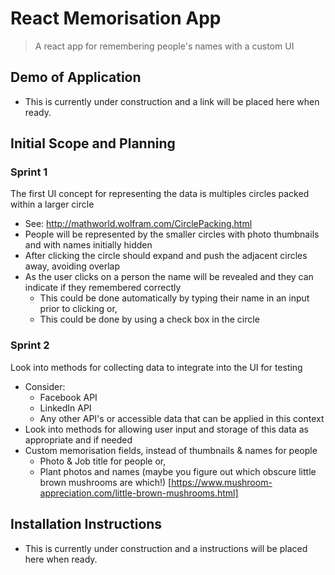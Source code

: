 # React Memorisation App

> A react app for remembering people's names with a custom UI

## Demo of Application
- This is currently under construction and a link will be placed here when ready.

## Initial Scope and Planning
### Sprint 1
The first UI concept for representing the data is multiples circles packed within a larger circle
  - See: http://mathworld.wolfram.com/CirclePacking.html
  - People will be represented by the smaller circles with photo thumbnails and with names initially hidden
  - After clicking the circle should expand and push the adjacent circles away, avoiding overlap
  - As the user clicks on a person the name will be revealed and they can indicate if they remembered correctly
    - This could be done automatically by typing their name in an input prior to clicking or,
    - This could be done by using a check box in the circle
### Sprint 2
Look into methods for collecting data to integrate into the UI for testing
  - Consider:
    - Facebook API
    - LinkedIn API
    - Any other API's or accessible data that can be applied in this context
  - Look into methods for allowing user input and storage of this data as appropriate and if needed
  - Custom memorisation fields, instead of thumbnails & names for people
      - Photo & Job title for people or,
      - Plant photos and names (maybe you figure out which obscure little brown mushrooms are which!) [https://www.mushroom-appreciation.com/little-brown-mushrooms.html]

## Installation Instructions
- This is currently under construction and a instructions will be placed here when ready.